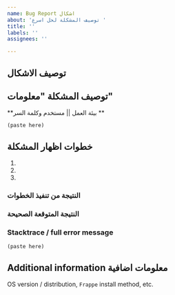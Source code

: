 ```yaml
---
name: Bug Report اشكال
about: 'توصيف المشكلة لحل اسرع '
title: ''
labels: ''
assignees: ''

---
```


## توصيف الاشكال

## توصيف المشكلة "معلومات"


**بيئة العمل || مستخدم وكلمة السر **


```
(paste here)
```

## خطوات اظهار المشكلة 

1.
2.
3.

### النتيجة من تنفيذ الخطوات 

### النتيجة المتوقعة الصحيحة

### Stacktrace / full error message

```
(paste here)
```

## Additional information معلومات اضافية

OS version / distribution, `Frappe` install method, etc.
